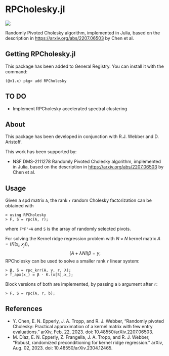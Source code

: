 # RPCholesky.jl
[![](https://img.shields.io/badge/docs-stable-blue.svg)](https://gideonsimpson.github.io/RPCholesky.jl/stable)

Randomly Pivoted Cholesky algorithm, implemented in Julia, based on the
description in <https://arxiv.org/abs/2207.06503> by Chen et al. 

## Getting RPCholesky.jl
This package has been added to General Registry.  You can install it with the command:
```
(@v1.x) pkg> add RPCholesky
``` 

## TO DO
* Implement RPCholesky accelerated spectral clustering

## About
This package has been developed in conjunction with R.J. Webber and D. Aristoff.

This work has been supported by:
* NSF DMS-2111278
Randomly Pivoted Cholesky algorithm, implemented in Julia, based on the description in https://arxiv.org/abs/2207.06503 by Chen et al. 
## Usage
Given a spd matrix `A`, the rank `r` random Cholesky factorization can be obtained with
```
> using RPCholesky
> F, S = rpc(A, r);
```
where `F*F'≈A` and `S` is the array of randomly selected pivots.

For solving the Kernel ridge regression problem with $N\times N$ kernel matrix $A = (K(x_i, x_j))$,
$$
(A + \lambda N I)\beta = y,
$$
RPCholesky can be used to solve a smaller rank `r` linear system:
```
> β, S = rpc_krr(A, y, r, λ);
> f_apx(x_) = β ⋅ K.(x[S],x_);
```
Block versions of both are implemented, by passing a `b` argument after `r`:
```
> F, S = rpc(A, r, b);
```

## References
* Y. Chen, E. N. Epperly, J. A. Tropp, and R. J. Webber, “Randomly pivoted Cholesky: Practical approximation of a kernel matrix with few entry evaluations.” arXiv, Feb. 22, 2023. doi: 10.48550/arXiv.2207.06503.
* M. Díaz, E. N. Epperly, Z. Frangella, J. A. Tropp, and R. J. Webber, “Robust, randomized preconditioning for kernel ridge regression.” arXiv, Aug. 02, 2023. doi: 10.48550/arXiv.2304.12465.
